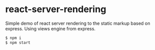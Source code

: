 react-server-rendering
======================

Simple demo of react server rendering to the static markup based on express. Using views engine from express.

```bash
$ npm i
$ npm start
```
